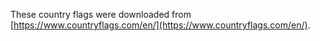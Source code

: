 These country flags were downloaded from [https://www.countryflags.com/en/](https://www.countryflags.com/en/).